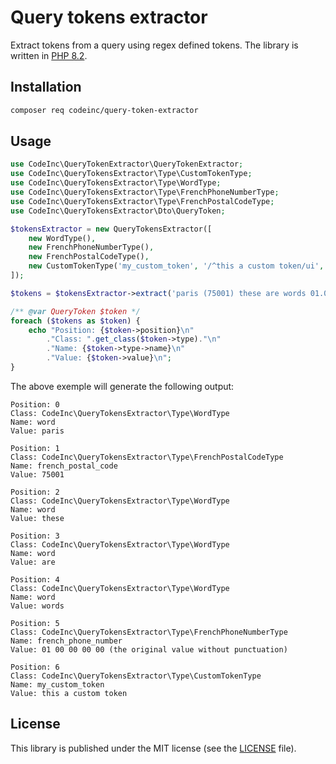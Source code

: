 # Query tokens extractor

Extract tokens from a query using regex defined tokens. The library is written in [PHP 8.2](https://www.php.net/releases/8.2/en.php).

## Installation

```bash
composer req codeinc/query-token-extractor
```

## Usage

```php
use CodeInc\QueryTokenExtractor\QueryTokenExtractor;
use CodeInc\QueryTokensExtractor\Type\CustomTokenType;
use CodeInc\QueryTokensExtractor\Type\WordType;
use CodeInc\QueryTokensExtractor\Type\FrenchPhoneNumberType;
use CodeInc\QueryTokensExtractor\Type\FrenchPostalCodeType;
use CodeInc\QueryTokensExtractor\Dto\QueryToken;

$tokensExtractor = new QueryTokensExtractor([
    new WordType(),
    new FrenchPhoneNumberType(),
    new FrenchPostalCodeType(),
    new CustomTokenType('my_custom_token', '/^this a custom token/ui', 10)
]);

$tokens = $tokensExtractor->extract('paris (75001) these are words 01.00.00.00.00 this a custom token');

/** @var QueryToken $token */
foreach ($tokens as $token) {
    echo "Position: {$token->position}\n"
        ."Class: ".get_class($token->type)."\n"
        ."Name: {$token->type->name}\n"
        ."Value: {$token->value}\n";
}
```

The above exemple will generate the following output:
```text
Position: 0
Class: CodeInc\QueryTokensExtractor\Type\WordType
Name: word
Value: paris

Position: 1
Class: CodeInc\QueryTokensExtractor\Type\FrenchPostalCodeType
Name: french_postal_code
Value: 75001

Position: 2
Class: CodeInc\QueryTokensExtractor\Type\WordType
Name: word
Value: these

Position: 3
Class: CodeInc\QueryTokensExtractor\Type\WordType
Name: word
Value: are

Position: 4
Class: CodeInc\QueryTokensExtractor\Type\WordType
Name: word
Value: words

Position: 5
Class: CodeInc\QueryTokensExtractor\Type\FrenchPhoneNumberType
Name: french_phone_number
Value: 01 00 00 00 00 (the original value without punctuation)

Position: 6
Class: CodeInc\QueryTokensExtractor\Type\CustomTokenType
Name: my_custom_token
Value: this a custom token
```

## License
This library is published under the MIT license (see the [LICENSE](https://github.com/codeinchq/query-tokens-extractor/blob/main/LICENSE) file).